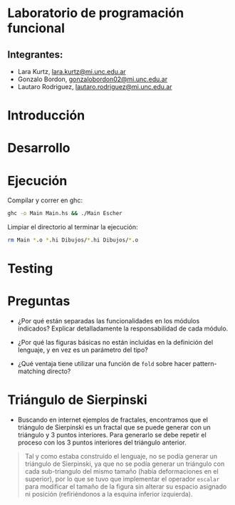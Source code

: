 # Laboratorio de programación funcional

## Integrantes:

- Lara Kurtz, lara.kurtz@mi.unc.edu.ar
- Gonzalo Bordon, gonzalobordon02@mi.unc.edu.ar
- Lautaro Rodri­guez, lautaro.rodriguez@mi.unc.edu.ar

# Introducción

# Desarrollo

# Ejecución

Compilar y correr en ghc:

```bash
ghc -o Main Main.hs && ./Main Escher
```

Limpiar el directorio al terminar la ejecución:

```bash
rm Main *.o *.hi Dibujos/*.hi Dibujos/*.o
```

# Testing

# Preguntas

- ¿Por qué están separadas las funcionalidades en los módulos indicados? Explicar detalladamente la responsabilidad de cada módulo.

- ¿Por qué las figuras básicas no están incluidas en la definición del lenguaje, y en vez es un parámetro del tipo?

- ¿Qué ventaja tiene utilizar una función de `fold` sobre hacer pattern-matching directo?

# Triángulo de Sierpinski
- Buscando en internet ejemplos de fractales, encontramos que el triángulo de Sierpinski es un fractal que se puede generar con un triángulo y 3 puntos interiores. Para generarlo se debe repetir el proceso con los 3 puntos interiores del triángulo anterior.

> Tal y como estaba construido el lenguaje, no se podía generar un triángulo de Sierpinski, ya que no se podía generar un triángulo con cada sub-triangulo del mismo tamaño (había deformaciones en el superior), por lo que se tuvo que implementar el operador `escalar` para modificar el tamaño de la figura sin alterar su espacio asignado ni posición (refiriéndonos a la esquina inferior izquierda).
